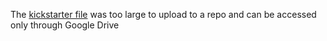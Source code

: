 
The [kickstarter file](https://drive.google.com/file/d/17hlG66y0z9yiVeqXGJVuUDzF116JZxP3/view?usp=sharing) was too large to upload to a repo and can be accessed only through Google Drive

